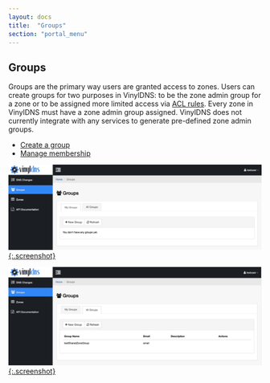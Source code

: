 ```yaml
---
layout: docs
title:  "Groups"
section: "portal_menu"
---
```


## Groups

Groups are the primary way users are granted access to zones. Users can create groups for two purposes in VinylDNS: to be the zone admin group for a zone or to be assigned more limited access via [ACL rules](manage-access). Every zone in VinylDNS must have a zone admin group assigned. VinylDNS does not currently integrate with any services to generate pre-defined zone admin groups.

* [Create a group](create-a-group)
* [Manage membership](manage-membership)

[![Groups main "My Groups" tab screenshot](../img/portal/groups-main.png){:.screenshot}](../img/portal/groups-main.png)

[![Groups main "All Groups" tab screenshot](../img/portal/groups-main-all.png){:.screenshot}](../img/portal/groups-main-all.png)
